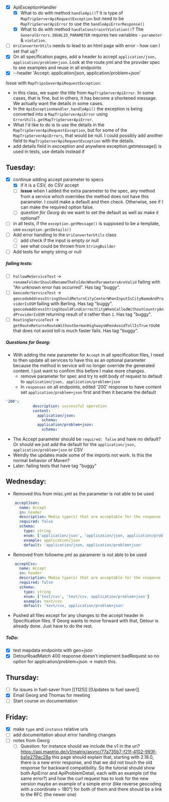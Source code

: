 - [x] ApiExceptionHandler 
	- [x] What to do with method `handleApi()`? It is type of `MapTripServerApiRequestException` but need to be `MapTripServerApiError` to use the `handleApiErrorResponse()`
	- [x] What to do with method `handleConstraintViolation()`? The `GeneralErrors.INVALID_PARAMETER` requires two variables - `parameter` & `violation`. 
- [ ] `UriConverterUtils` needs to lead to an html page with error - how can I set that up? 
- [x] On all specification pages, add a header to accept `application/json, application/problem+json`. Look at the route.yml and the provider spec to see examples and reuse in all endpoints
- [x] --header 'Accept: application/json, application/problem+json'

Issue with `MapTripsSeverApiRequestException`:
- in this class, we super the title from `MapTripServerApiError`. In some cases, that is fine, but in others, it has become a shortened message. We actually want the details in some cases. 
- In the `ApiExceptionHandler.handleApi()` the exception is being converted into a `MapTripServerApiError` using `ErrorUtils.getMapTripServerApiError`. 
- What I'd like to do is to use the details in the `MapTripServerApiRequestException`, but for some of the `MapTripServerApiErrors`, that would be null. I could possibly add another field to `MapTripServerApiRequestException` with the details. 
- add details field in excception and anywhere exception.getmessage() is used in tests, use details instead if 

## Tuesday: 
- [x] continue adding accept parameter to specs
	- [x] if it is a CSV, do CSV accept
	- [ ] **issue** when I added the extra parameter to the spec, any method from a service which overrides the method does not have this parameter. I could make a default and then check. Otherwise, see if I can make the required option false. 
	- [ ] *question for Georg* do we want to set the default as well as make it optional? 
- [ ] in all tests, if the `exception.getMessage()` is supposed to be a template, use `exception.getDetails()`
- [ ] Add error handling to the `UriConverterUtils` class 
	- [ ] add check if the input is empty or null
	- [ ] see what could be thrown from `StringBuilder`
- [ ] Add tests for empty string or null 
##### failing tests:
- [ ] `FollowMeServiceTest` -> `renameFolderShouldRenameTheFolderWhenParametersAreValid` failing with "An unknown error has occurred". Has tag "buggy".
- [ ] `GeocoderServiceTest` -> `geocodeAddressStringShouldReturnCityCenterWhenInputIsCityNameAndProviderIsOSM` failing with Berling. Has tag "buggy". `geocodeAddressStringShouldFindCorrectCityWhenCalledWithoutCountryAndProviderIsOSM` returning result of `0` rather than `1`. Has tag "buggy".
- [ ] `RoutingServiceTest` -> `getRouteReturnsRouteWithoutGermanHighwaysWhenAvoidTollIsTrue` route that does not avoid toll is much faster fails. Has tag "buggy".
##### Questions for Georg:
- With adding the new parameter for `Accept` in all specification files, I need to then update all services to have this as an optional parameter because the method in service will no longer override the generated content. I just want to confirm this before I make more changes.
	-  remove parameter for spec and try to edit body of request to default to `application/json, application/problem+json`
	- In `responses` on all endpoints, edited '200' response to have content set `application/problem+json` first and then it became the default
```yaml
'200':
            description: successful operation
            content: 
              application/json:
                schema:
              application/problem+json:
                schema:
```
- The Accept parameter should be `required: false` and have no default? Or should we just add the default for the `application/json, application/problem+json` or CSV
- Weirdly the updates made some of the imports not work. Is this the normal behavior of Maven? 
- Later: failing tests that have tag "buggy" 

## Wednesday:
- Removed this from misc.yml as the parameter is not able to be used
```yaml
    acceptJson:
      name: Accept
      in: header
      description: Media type(s) that are acceptable for the response
      required: false
      schema:
        type: string
        enum: ['application/json', 'application/json, application/problem+json']
        example: application/json 
        default: 'application/json, application/problem+json'
```
- Removed from followme.yml as paramerer is not able to be used
```yaml
    acceptCsv: 
      name: Accept
      in: header
      description: Media type(s) that are acceptable for the response
      required: false
      schema:
        type: string
        enum: ['text/csv', 'text/csv, application/problem+json']
        example: text/csv
        default: 'text/csv, application/problem+json'
```
- Pushed all files except for any changes to the accept header in Specification files. If Georg wants to move forward with that, Detour is already done. Just have to do the rest. 

##### ToDo: 
- [x] test mapdata endpoints with geo+json
- [x] DetourRoadMatch 400 response doesn't implement badRequest so no option for application/problem+json -> match this. 

## Thursday: 
- [ ] fix issues in fuel-saver from [[1125]] [[Updates to fuel saver]]
- [x] Email Georg and Thomas for meeting
- [ ] Start course on documentation

## Friday:
- [x] make `type` and `instance` relative uris
- [ ] add documentation about error handling changes
- [ ] notes from Georg
	- [ ] Question: for instance should we include the v1 in the uri? https://api.maptrip.de/v1/matrix/async/77a735b7-f21f-4102-993f-ba1e279ac28a
this page should explain that, starting with 2.18.0, there is a new error response, and that we did not touch the old response for backward compatibility. So the tutorial should show both ApiError and ApiProblemDetail, each with an example (of the same error?) and how the curl request has to look for the new version maybe an example of a simple error (like reverse geocoding with a coordinate > 180°) for both of them and there should be a link to the RFC (the newer one)